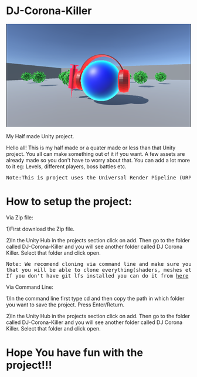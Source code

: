 # DJ-Corona-Killer
![](Images/Screen%20Shot%202020-07-15%20at%203.13.35%20PM.png) 




My Half made Unity project.

Hello all!
This is my half made or a quater made or less than that Unity project. You all can make something out of it if you want. A few assets are already made so you don't have to worry about that. You can add a lot more to it eg: Levels, different players, boss battles etc.

<pre>
Note:This is project uses the Universal Render Pipeline (URP)
</pre>

# How to setup the project:

Via Zip file: 

1)First download the Zip file.

2)In the Unity Hub in the projects section click on add. Then go to the folder called DJ-Corona-Killer and you will see another folder called DJ Corona Killer. Select that folder and click open.

<pre>Note: We recomend cloning via command line and make sure you have git lfs intstalled in your computer. Because we are not sure
that you will be able to clone everything(shaders, meshes etc).
If you don't have git lfs installed you can do it from <a href="/about/about_team.htm">here</a>
</pre>

Via Command Line:

1)In the command line  first type cd and then copy the path in which folder you want to save the project. Press Enter/Return.

2)In the Unity Hub in the projects section click on add. Then go to the folder called DJ-Corona-Killer and you will see another folder called DJ Corona Killer. Select that folder and click open.

# Hope You have fun with the project!!!
